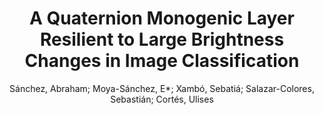 ---
paperId: 32
author: Sánchez, Abraham; Moya-Sánchez, E*; Xambó, Sebatiá; Salazar-Colores, Sebastián; Cortés, Ulises
publicationauthor: Moya-Sánchez, E. et al.
title: A Quaternion Monogenic Layer Resilient to Large Brightness Changes in Image Classification
pitch: https://slideslive.com/38942454/a-quaternion-monogenic-layer-resilient-to-large-brightness-changes-in-image-classification?ref=folder-65639
pdf: moya_short_32.pdf
poster: moya_short_32.png
alt: --
type: Poster
topic: Deep Learning
link: https://research.latinxinai.org/papers/neurips/2020/pdf/moya_short_32.pdf
conference: neurips
year: 2020
tags: neurips-2020
location: Virtual
---